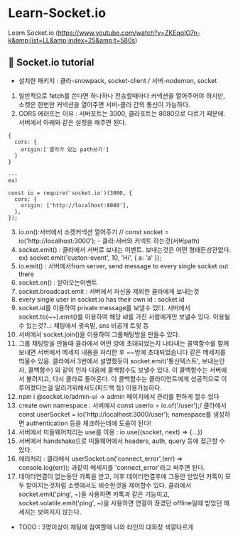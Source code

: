 # Learn-Socket.io
Learn Socket.io (https://www.youtube.com/watch?v=ZKEqqIO7n-k&amp;list=LL&amp;index=25&amp;t=580s)

## 💎 Socket.io tutorial
- 설치한 패키지 : 클라-snowpack, socket-client / 서버-nodemon, socket
1. 일반적으로 fetch를 쓴다면 하나하나 전송할때마다 커넥션을 열어주어야 하지만, 소켓은 한번만 커넥션을 열어주면 서버-클라 간의 통신이 가능하다.
2. CORS 에러뜨는 이유 : 서버포트는 3000, 클라포트는 8080으로 다르기 때문에.
서버에서 아래와 같은 설정을 해주면 된다.


```
{
  cors: {
    origin:['클라가 있는 path쓰기']
  }
}

---
ex)

const io = require('socket.io')(3000, {
  cors: {
    origin: ['http://localhost:8080'],
  },
});
```

3. io.on():서버에서 소켓커넥션 열어주기 // const socket = io('http://localhost:3000'); - 클라:서버와 커넥트 하는것(서버path)
4. socket.emit() : 클라에서 서버로 보내는 이벤트. 보내는것은 어떤 형태든상관없다.
ex) socket.emit('custon-event', 10, 'Hi', { a: 'a' });
5. io.emit() : 서버에서from server, send message to every single socket out there
6. socket.on() : 받아오는이벤트
7. socket.broadcast.emit : 서버에서 자신을 제외한 클라에게 보내는것
8. every single user in socket.io has their own id : socket.id
9. socket.id를 이용하여 private message를 보낼수 있다.
  서버에서 socket.to(~~).emit()를 이용하여 해당 id를 가진 사람에게만 보낼수 있다.
  이용될수 있는것?..: 채팅에서 귓속말, sns 비공개 트윗 등
10. 서버에서 socket.join()을 이용하여 그룹채팅방을 만들수 있다.
11. 그룹 채팅방을 만들때 클라에서 어떤 방에 초대되었는지 나타내는 콜백함수를 함께 보내면 서버에서 메세지 내용을 처리한 후 ~~방에 초대되었습니다 같은 메세지를 띄울수 있음.
  클라에서 3번에서 설명했듯이 socket.emit('통신텍스트', 보내는인자, 콜백함수) 와 같이 인자 다음에 콜백함수도 보낼수 있다.
  이 콜백함수는 서버에서 불려지고, 다시 클라로 돌아온다. 이 콜백함수는 클라이언트에게 성공적으로 이루어졌다는걸 알리기위해서도(피드백 등) 이용가능하다.
12. npm i @socket.io/admin-ui -> admin 페이지에서 관리를 편하게 할수 있다
13. create own namespace : 서버에서 const userIo = io.of('/user');/ 클라에서 const userSocket = io('http://localhost:3000/user');
  namespace를 생성하면 authentication 등을 체크하는데에 도움이 된다!
14. 서버에서 미들웨어처리는 use를 이용 : io.use((socket, next) => {...})
15. 서버에서 handshake으로 미들웨어에서 headers, auth, query 등에 접근할 수 있다.
16. 에러처리 : 클라에서 userSocket.on('connect_error',(err) => console.log(err)); 과같이 메세지를 'connect_error'라고 써주면 된다.
17. 데이터연결이 없는동안 카톡을 받고, 이후 데이터연결후에 그동안 받았던 카톡이 모두 받아지는것처럼
  소켓에서도 비슷한것을 제어할수 있다. 클라에서 socket.emit('ping', ~)을 사용하면 카톡과 같은 기능이고,
  socket.volatile.emit('ping', ~)을 사용하면 연결이 끊겼던 offline일때 받았던 메세지는 보여지지 않는다.

- TODO : 3명이상이 채팅에 참여할때 나와 타인의 대화창 색깔다르게


